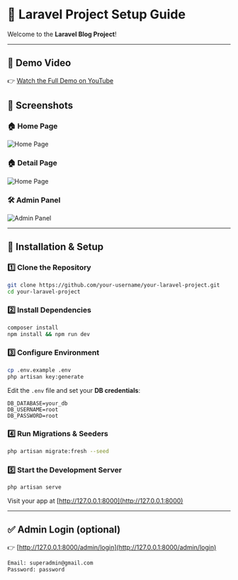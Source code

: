 # 🚀 Laravel Project Setup Guide

Welcome to the **Laravel Blog Project**! 

---

## 🎥 Demo Video

👉 [Watch the Full Demo on YouTube](https://www.youtube.com/watch?v=your-video-id)

## 📸 Screenshots

### 🏠 Home Page
![Home Page](https://prnt.sc/19fFMgoSRnUz)

### 🏠 Detail Page
![Home Page](https://prnt.sc/VBEJgzfCrIs_)

### 🛠️ Admin Panel
![Admin Panel](https://usairticket.com/wp-content/uploads/2025/07/screencapture-127-0-0-1-8000-admin-blogposts-2025-07-29-12_41_29.png)

---

## 🚦 Installation & Setup

### 1️⃣ Clone the Repository

```bash
git clone https://github.com/your-username/your-laravel-project.git
cd your-laravel-project
````

### 2️⃣ Install Dependencies

```bash
composer install
npm install && npm run dev
```

### 3️⃣ Configure Environment

```bash
cp .env.example .env
php artisan key:generate
```

Edit the `.env` file and set your **DB credentials**:

```env
DB_DATABASE=your_db
DB_USERNAME=root
DB_PASSWORD=root
```

### 4️⃣ Run Migrations & Seeders

```bash
php artisan migrate:fresh --seed
```

### 5️⃣ Start the Development Server

```bash
php artisan serve
```

Visit your app at [http://127.0.0.1:8000](http://127.0.0.1:8000)

---

## ✅ Admin Login (optional)
👉 [http://127.0.0.1:8000/admin/login](http://127.0.0.1:8000/admin/login)
```txt
Email: superadmin@gmail.com
Password: password
```
